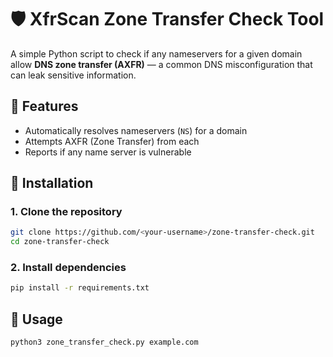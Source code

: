 # 🛡️ XfrScan Zone Transfer Check Tool

A simple Python script to check if any nameservers for a given domain allow **DNS zone transfer (AXFR)** — a common DNS misconfiguration that can leak sensitive information.

## 🚀 Features

- Automatically resolves nameservers (`NS`) for a domain
- Attempts AXFR (Zone Transfer) from each
- Reports if any name server is vulnerable

## 🔧 Installation

### 1. Clone the repository

```bash
git clone https://github.com/<your-username>/zone-transfer-check.git
cd zone-transfer-check
```
### 2. Install dependencies
```bash
pip install -r requirements.txt
```
## 🧪 Usage

```bash
python3 zone_transfer_check.py example.com
```

